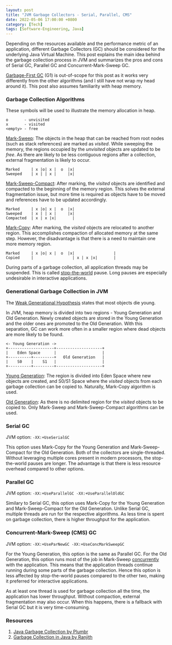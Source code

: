```yaml
---
layout: post
title: "JVM Garbage Collectors - Serial, Parallel, CMS"
date: 2022-05-06 17:00:00 +0800
category: [Tech]
tags: [Software-Engineering, Java]
---
```


Depending on the resources available and the performance metric of an application, different Garbage Collectors (GC) should be considered for the underlying Java Virtual Machine. This post explains the main idea behind the garbage collection process in JVM and summarizes the pros and cons of Serial GC, Parallel GC and Concurrent-Mark-Sweep GC. 

[Garbage-First GC](https://plumbr.io/handbook/garbage-collection-algorithms-implementations#g1) (G1) is out-of-scope for this post as it works very differently from the other algorithms (and I still have not wrap my head around it). This post also assumes familiarity with heap memory.

### Garbage Collection Algorithms

These symbols will be used to illustrate the memory allocation in heap.

``` 
o       - unvisited
x       - visited
<empty> - free
```

<ins>Mark-Sweep</ins>: The objects in the heap that can be reached from root nodes (such as stack references) are marked as _visited_. While sweeping the memory, the regions occupied by the _unvisited_ objects are updated to be _free_. As there are likely to be less contiguous regions after a collection, external fragmentation is likely to occur.

```
Marked     | x |o| x |  o  |x|
Sweeped    | x | | x |     |x|
```

<ins>Mark-Sweep-Compact</ins>: After marking, the _visited_ objects are identified and compacted to the beginning of the memory region. This solves the external fragmentation issue, but more time is required as objects have to be moved and references have to be updated accordingly.

``` 
Marked     | x |o| x |  o  |x|
Sweeped    | x | | x |     |x|
Compacted  | x | x |x|       |
```

<ins>Mark-Copy</ins>: After marking, the _visited_ objects are relocated to another region. This accomplishes compaction of allocated memory at the same step. However, the disadvantage is that there is a need to maintain one more memory region.

``` 
Marked     | x |o| x |  o  |x|                 |
Copied     |                 | x | x |x|       |
```

During parts of a garbage collection, all application threads may be suspended. This is called <ins>stop-the-world</ins> pause. Long pauses are especially undesirable in interactive applications.

### Generational Garbage Collection in JVM

The <ins>Weak Generational Hypothesis</ins> states that most objects die young.

In JVM, heap memory is divided into two regions - Young Generation and Old Generation. Newly created objects are stored in the Young Generation and the older ones are promoted to the Old Generation. With this separation, GC can work more often in a smaller region where dead objects are more likely to be found.

``` 
<- Young Generation ->
+--------------------+--------------------+
|    Eden Space      |                    |
+----------+---------+   Old Generation   |
|    S0    |    S1   |                    |
+----------+---------+--------------------+
```

<ins>Young Generation</ins>: The region is divided into Eden Space where new objects are created, and S0/S1 Space where the _visited_ objects from each garbage collection can be copied to. Naturally, Mark-Copy algorithm is used.

<ins>Old Generation</ins>: As there is no delimited region for the _visited_ objects to be copied to. Only Mark-Sweep and Mark-Sweep-Compact algorithms can be used.

### Serial GC

JVM option: `-XX:+UseSerialGC`

This option uses Mark-Copy for the Young Generation and Mark-Sweep-Compact for the Old Generation. Both of the collectors are single-threaded. Without leveraging multiple cores present in modern processors, the stop-the-world pauses are longer. The advantage is that there is less resource overhead compared to other options.

### Parallel GC

JVM option: `-XX:+UseParallelGC -XX:+UseParallelOldGC`

Similary to Serial GC, this option uses Mark-Copy for the Young Generation and Mark-Sweep-Compact for the Old Generation. Unlike Serial GC, multiple threads are run for the respective algorithms. As less time is spent on garbage collection, there is higher throughput for the application.

### Concurrent-Mark-Sweep (CMS) GC

JVM option: `-XX:+UseParNewGC -XX:+UseConcMarkSweepGC`

For the Young Generation, this option is the same as Parallel GC. For the Old Generation, this option runs most of the job in Mark-Sweep <ins>concurrently</ins> with the application. This means that the application threads continue running during some parts of the garbage collection. Hence this option is less affected by stop-the-world pauses compared to the other two, making it preferred for interactive applications.

As at least one thread is used for garbage collection all the time, the application has lower throughput. Without compaction, external fragmentation may also occur. When this happens, there is a fallback with Serial GC but it is very time-consuming.

### Resources

1. [Java Garbage Collection by Plumbr](https://plumbr.io/handbook/garbage-collection-algorithms-implementations)
2. [Garbage Collection in Java by Ranjith](https://www.youtube.com/watch?v=UnaNQgzw4zY)
